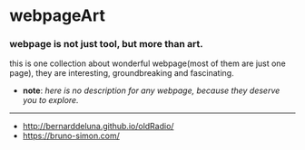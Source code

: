 # webpageArt
### webpage is not just tool, but more than art.
this is one collection about wonderful webpage(most of them are just one page), they are interesting, groundbreaking and fascinating.
- **note**: *here is no description for any webpage, because they deserve you to explore.*
---
- http://bernarddeluna.github.io/oldRadio/
- https://bruno-simon.com/
